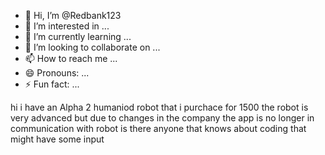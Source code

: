 - 👋 Hi, I’m @Redbank123
- 👀 I’m interested in ...
- 🌱 I’m currently learning ...
- 💞️ I’m looking to collaborate on ...
- 📫 How to reach me ...
- 😄 Pronouns: ...
- ⚡ Fun fact: ...

<!---
Redbank123/Redbank123 is a ✨ special ✨ repository because its `README.md` (this file) appears on your GitHub profile.
You can click the Preview link to take a look at your changes.
--->hi i have an Alpha 2 humaniod robot that i purchace for 1500 the robot is very advanced but due to changes in the company the app is no longer in communication with robot is there anyone that knows about coding that might have some input
